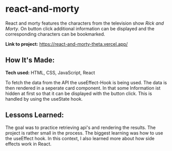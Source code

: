 # react-and-morty

React and morty features the characters from the television show _Rick and Morty_. On button click additional information can be displayed and the corresponding characters can be bookmarked.

**Link to project:** https://react-and-morty-theta.vercel.app/

## How It's Made:

**Tech used:** HTML, CSS, JavaScript, React

To fetch the data from the API the useEffect-Hook is being used. The data is then rendered in a seperate card component. In that some Information ist hidden at first so that it can be displayed with the button click. This is handled by using the useState hook.

## Lessons Learned:

The goal was to practice retrieving api's and rendering the results. The project is rather small in the process. The biggest learning was how to use the useEffect hook. In this context, I also learned more about how side effects work in React.
